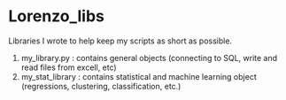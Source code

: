 # Lorenzo_libs
Libraries I wrote to help keep my scripts as short as possible.

1) my_library.py  : contains general objects (connecting to SQL, write and read files from excell, etc)
2) my_stat_library : contains statistical and machine learning object (regressions, clustering, classification, etc.)
